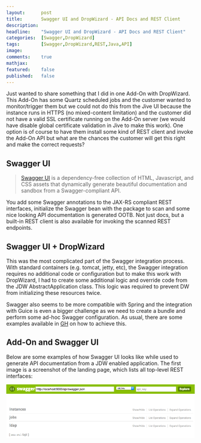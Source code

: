 ```yaml
---
layout:      post
title:       Swagger UI and DropWizard - API Docs and REST Client
description: 
headline:    "Swagger UI and DropWizard - API Docs and REST Client"
categories:  [Swagger,DropWizard]
tags:        [Swagger,DropWizard,REST,Java,API]
image:       
comments:    true
mathjax:     
featured:    false
published:   false
---
```



Just wanted to share something that I did in one Add-On with DropWizard. This Add-On has some Quartz scheduled jobs and the customer wanted to monitor/trigger them but we could not do this from the Jive UI because the instance runs in HTTPS (no mixed-content limitation) and the customer did not have a valid SSL certificate running on the Add-On server (we would have disable global certificate validation in Jive to make this work). One option is of course to have them install some kind of REST client and invoke the Add-On API but what are the chances the customer will get this right and make the correct requests?

## Swagger UI
> [Swagger UI](https://github.com/swagger-api/swagger-ui) is a dependency-free collection of HTML, Javascript, and CSS assets that dynamically generate beautiful documentation and sandbox from a Swagger-compliant API.

You add some Swagger annotations to the JAX-RS compliant REST interfaces, initialize the Swagger bean with the package to scan and some nice looking API documentation is generated OOTB. Not just docs, but a built-in REST client is also available for invoking the scanned REST endpoints.

## Swagger UI + DropWizard
This was the most complicated part of the Swagger integration process. With standard containers (e.g. tomcat, jetty, etc), the Swagger integration requires no additional code or configuration but to make this work with DropWizard, I had to create some additional logic and override code from the JDW AbstractApplication class. This logic was required to prevent DW from initializing these resources twice.
 
Swagger also seems to be more compatible with Spring and the integration with Guice is even a bigger challenge as we need to create a bundle and perform some ad-hoc Swagger configuration. As usual, there are some examples available in [GH](https://github.com/federecio/dropwizard-swagger) on how to achieve this.

## Add-On and Swagger UI
Below are some examples of how Swagger UI looks like while used to generate API documentation from a JDW enabled application. The first image is a screenshot of the landing page, which lists all top-level REST interfaces:

![Swagger Endpoints](/images/posts/2016-02-29-swagger-ui-and-dropwizard-api-documentation-and-rest-client/SwaggerEndpoints.png "Swagger Endpoints")